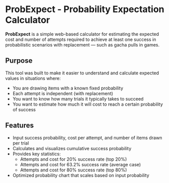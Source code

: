 # ProbExpect - Probability Expectation Calculator

**ProbExpect** is a simple web-based calculator for estimating the expected cost and number of attempts required to achieve at least one success in probabilistic scenarios with replacement — such as gacha pulls in games.

## Purpose

This tool was built to make it easier to understand and calculate expected values in situations where:

- You are drawing items with a known fixed probability
- Each attempt is independent (with replacement)
- You want to know how many trials it typically takes to succeed
- You want to estimate how much it will cost to reach a certain probability of success

## Features

- Input success probability, cost per attempt, and number of items drawn per trial
- Calculates and visualizes cumulative success probability
- Provides key statistics:
  - Attempts and cost for 20% success rate (top 20%)
  - Attempts and cost for 63.2% success rate (average case)
  - Attempts and cost for 80% success rate (top 80%)
- Optimized probability chart that scales based on input probability
